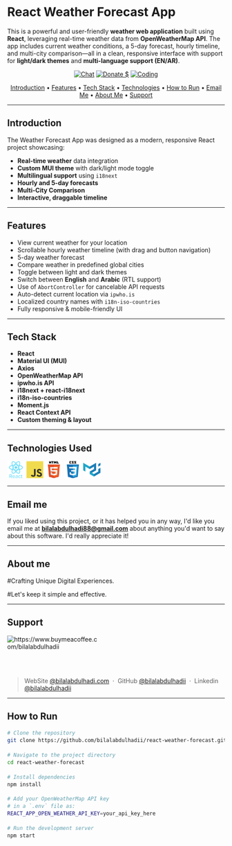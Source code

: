 # React Weather Forecast App

This is a powerful and user-friendly **weather web application** built using **React**, leveraging real-time weather data from **OpenWeatherMap API**. The app includes current weather conditions, a 5-day forecast, hourly timeline, and multi-city comparison—all in a clean, responsive interface with support for **light/dark themes** and **multi-language support (EN/AR)**.

<p align="center">
  <a href="https://www.linkedin.com/in/bilalabdulhadii/"><img src="https://img.shields.io/badge/Chat-Let's%20chat-darkseagreen?labelColor=gray&style=flat" alt="Chat" /></a>
  <a href="https://www.buymeacoffee.com/bilalabdulhadii"><img src="https://img.shields.io/badge/Donate%20$-Buy%20me%20a%20coffee-darkkhaki?labelColor=gray&style=flat" alt="Donate $" /></a>
  <a href="https://github.com/bilalabdulhadii"><img src="https://img.shields.io/badge/Coding-Work%20Together-cornflowerblue?labelColor=gray&style=flat" alt="Coding" /></a>
</p>

<p align="center">
 <a href="#introduction">Introduction</a> •
  <a href="#features">Features</a> •
  <a href="#tech-stack">Tech Stack</a> •
  <a href="#technologies-used">Technologies</a> •
  <a href="#how-to-run">How to Run</a> •
  <a href="#email-me">Email Me</a> •
  <a href="#about-me">About Me</a> •
  <a href="#support">Support</a>
</p>

---

## Introduction

The Weather Forecast App was designed as a modern, responsive React project showcasing:

-   **Real-time weather** data integration
-   **Custom MUI theme** with dark/light mode toggle
-   **Multilingual support** using `i18next`
-   **Hourly and 5-day forecasts**
-   **Multi-City Comparison**
-   **Interactive, draggable timeline**

---

## Features

-   View current weather for your location
-   Scrollable hourly weather timeline (with drag and button navigation)
-   5-day weather forecast
-   Compare weather in predefined global cities
-   Toggle between light and dark themes
-   Switch between **English** and **Arabic** (RTL support)
-   Use of `AbortController` for cancelable API requests
-   Auto-detect current location via `ipwho.is`
-   Localized country names with `i18n-iso-countries`
-   Fully responsive & mobile-friendly UI

---

## Tech Stack

-   **React**
-   **Material UI (MUI)**
-   **Axios**
-   **OpenWeatherMap API**
-   **ipwho.is API**
-   **i18next + react-i18next**
-   **i18n-iso-countries**
-   **Moment.js**
-   **React Context API**
-   **Custom theming & layout**

---

## Technologies Used

<a><img src="https://raw.githubusercontent.com/devicons/devicon/master/icons/react/react-original-wordmark.svg" width="40" height="40"/></a>
<a><img src="https://raw.githubusercontent.com/devicons/devicon/master/icons/javascript/javascript-original.svg" width="40" height="40"/></a>
<a><img src="https://raw.githubusercontent.com/devicons/devicon/master/icons/html5/html5-original-wordmark.svg" width="40" height="40"/></a>
<a><img src="https://raw.githubusercontent.com/devicons/devicon/master/icons/css3/css3-original-wordmark.svg" width="40" height="40"/></a>
<a><img src="https://raw.githubusercontent.com/devicons/devicon/master/icons/materialui/materialui-original.svg" width="40" height="40"/></a>

---

## Email me

If you liked using this project, or it has helped you in any way, I'd like you email me at <b><a href="bilalabdulhadi88@gmail.com">bilalabdulhadi88@gmail.com</a></b> about anything you'd want to say about this software. I'd really appreciate it!

---

## About me

#Crafting Unique Digital Experiences.

#Let's keep it simple and effective.

---

## Support

<p><a href="https://www.buymeacoffee.com/bilalabdulhadii"> <img align="left" src="https://cdn.buymeacoffee.com/buttons/v2/default-yellow.png" height="50" width="210" alt="https://www.buymeacoffee.com/bilalabdulhadii" /></a></p><br><br>

<br><br>

> WebSite [@bilalabdulhadi.com](https://bilalabdulhadi.com/) &nbsp;&middot;&nbsp;
> GitHub [@bilalabdulhadii](https://github.com/bilalabdulhadii) &nbsp;&middot;&nbsp;
> Linkedin [@bilalabdulhadii](https://www.linkedin.com/in/bilalabdulhadii/)

---

## How to Run

```bash
# Clone the repository
git clone https://github.com/bilalabdulhadii/react-weather-forecast.git

# Navigate to the project directory
cd react-weather-forecast

# Install dependencies
npm install

# Add your OpenWeatherMap API key
# in a `.env` file as:
REACT_APP_OPEN_WEATHER_API_KEY=your_api_key_here

# Run the development server
npm start
```
